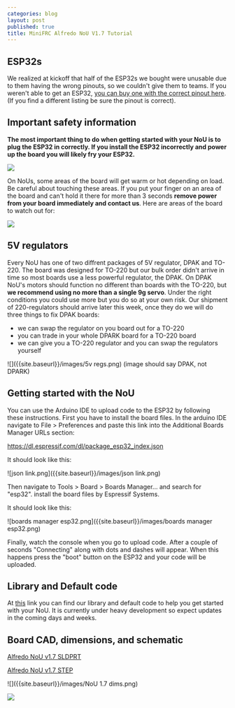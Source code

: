 ```yaml
---
categories: blog
layout: post
published: true
title: MiniFRC Alfredo NoU V1.7 Tutorial
---
```

## ESP32s
We realized at kickoff that half of the ESP32s we bought were unusable due to them having the wrong pinouts, so we couldn't give them to teams. If you weren't able to get an ESP32, [you can buy one with the correct pinout here](https://www.amazon.com/gp/product/B071XP56LM/ref=ppx_yo_dt_b_asin_image_o00_s00?ie=UTF8&psc=1). (If you find a different listing be sure the pinout is correct).

## Important safety information
**The most important thing to do when getting started with your NoU is to plug the ESP32 in correctly. If you install the ESP32 incorrectly and power up the board you will likely fry your ESP32.**

![]({{site.baseurl}}/images/plug%20it%20in%20right.png)

On NoUs, some areas of the board will get warm or hot depending on load. Be careful about touching these areas. If you put your finger on an area of the board and can't hold it there for more than 3 seconds **remove power from your board immediately and contact us**. Here are areas of the board to watch out for:

![]({{site.baseurl}}/images/image0.jpg)

## 5V regulators
Every NoU has one of two diffrent packages of 5V regulator, DPAK and TO-220. The board was designed for TO-220 but our bulk order didn't arrive in time so most boards use a less powerful regulator, the DPAK. On DPAK NoU's motors should function no different than boards with the TO-220, but **we recommend using no more than a single 9g servo**. Under the right conditions you could use more but you do so at your own risk. Our shipment of 220-regulators should arrive later this week, once they do we will do three things to fix DPAK boards:
 - we can swap the regulator on you board out for a TO-220
 - you can trade in your whole DPARK board for a TO-220 board
 - we can give you a TO-220 regulator and you can swap the regulators yourself

![]({{site.baseurl}}/images/5v regs.png)
(image should say DPAK, not DPARK)

## Getting started with the NoU
You can use the Arduino IDE to upload code to the ESP32 by following these instructions. First you have to install the board files. In the arduino IDE navigate to File > Preferences and paste this link into the Additional Boards Manager URLs section:

https://dl.espressif.com/dl/package_esp32_index.json

It should look like this:

![json link.png]({{site.baseurl}}/images/json link.png)

Then navigate to Tools > Board > Boards Manager... and search for "esp32". install the board files by Espressif Systems.

It should look like this:

![boards manager esp32.png]({{site.baseurl}}/images/boards manager esp32.png)

Finally, watch the console when you go to upload code. After a couple of seconds "Connecting" along with dots and dashes will appear. When this happens press the "boot" button on the ESP32 and your code will be uploaded.

## Library and Default code

At [this](https://github.com/Dinokaiz2/Alfredo-NoU) link you can find our library and default code to help you get started with your NoU. It is currently under heavy development so expect updates in the coming days and weeks.

## Board CAD, dimensions, and schematic

[Alfredo NoU v1.7 SLDPRT](https://drive.google.com/open?id=1-XDGzYLNQDt2PNEBpxmt4ZZ6uxIaosUd)

[Alfredo NoU v1.7 STEP](https://drive.google.com/open?id=16myjRSVEqPulHQl5nlFSAyRZgfUEy22l)

![]({{site.baseurl}}/images/NoU 1.7 dims.png)

![]({{site.baseurl}}/images/unknown-1.png)